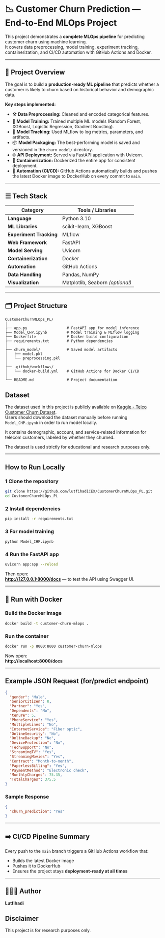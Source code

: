#  📉 Customer Churn Prediction — End-to-End MLOps Project

This project demonstrates a **complete MLOps pipeline** for predicting customer churn using machine learning.  
It covers data preprocessing, model training, experiment tracking, containerization, and CI/CD automation with GitHub Actions and Docker.

---

##  🔎 Project Overview

The goal is to build a **production-ready ML pipeline** that predicts whether a customer is likely to churn based on historical behavior and demographic data.

**Key steps implemented:**
- 🛠️ **Data Preprocessing:** Cleaned and encoded categorical features.  
- 🤖 **Model Training:** Trained multiple ML models (Random Forest, XGBoost, Logistic Regression, Gradient Boosting).  
- 🧾 **Model Tracking:** Used MLflow to log metrics, parameters, and artifacts.  
- 📦 **Model Packaging:** The best-performing model is saved and versioned in the `churn_model/` directory.  
- 🌐 **API Deployment:** Served via FastAPI application with Uvicorn.  
- 🐳 **Containerization:** Dockerized the entire app for consistent deployment.  
- 🔄 **Automation (CI/CD):** GitHub Actions automatically builds and pushes the latest Docker image to DockerHub on every commit to `main`.

---

## ☰ Tech Stack

| **Category**          | **Tools / Libraries**                     |
|------------------------|------------------------------------------|
| **Language**           | Python 3.10                              |
| **ML Libraries**       | scikit-learn, XGBoost                    |
| **Experiment Tracking**| MLflow                                   |
| **Web Framework**      | FastAPI                                  |
| **Model Serving**      | Uvicorn                                  |
| **Containerization**   | Docker                                   |
| **Automation**         | GitHub Actions                           |
| **Data Handling**      | Pandas, NumPy                            |
| **Visualization**      | Matplotlib, Seaborn *(optional)*         |

---

## 🗂️ Project Structure

```
CustomerChurnMLOps_PL/
│
├── app.py                  # FastAPI app for model inference
├── Model_CHP.ipynb         # Model training & MLflow logging
├── Dockerfile              # Docker build configuration
├── requirements.txt        # Python dependencies
│
├── churn_model/            # Saved model artifacts
│   ├── model.pkl
│   └── preprocessing.pkl
│
├── .github/workflows/
│   └── docker-build.yml    # GitHub Actions for Docker CI/CD
│
└── README.md               # Project documentation
```

## Dataset
The dataset used in this project is publicly available on [Kaggle - Telco Customer Churn Dataset](https://www.kaggle.com/blastchar/telco-customer-churn).  
Users should download the dataset manually before running `Model_CHP.ipynb` in order to run model locally.

It contains demographic, account, and service-related information for telecom customers, labeled by whether they churned.

The dataset is used strictly for educational and research purposes only.

---

##  How to Run Locally

### 1 Clone the repository
```bash
git clone https://github.com/lutfihadiCEX/CustomerChurnMLOps_PL.git
cd CustomerChurnMLOps_PL
```

### 2 Install dependencies
```bash
pip install -r requirements.txt
```

### 3 For model training
```bash
python Model_CHP.ipynb
```

### 4 Run the FastAPI app
```bash
uvicorn app:app --reload
```

Then open:  
 **http://127.0.0.1:8000/docs** — to test the API using Swagger UI.

---

## 🐳 Run with Docker

### Build the Docker image
```bash
docker build -t customer-churn-mlops .
```

### Run the container
```bash
docker run -p 8000:8000 customer-churn-mlops
```

Now open:  
**http://localhost:8000/docs**

---

##  Example JSON Request (for/predict endpoint)

```json
{
  "gender": "Male",
  "SeniorCitizen": 0,
  "Partner": "Yes",
  "Dependents": "No",
  "tenure": 5,
  "PhoneService": "Yes",
  "MultipleLines": "No",
  "InternetService": "Fiber optic",
  "OnlineSecurity": "No",
  "OnlineBackup": "No",
  "DeviceProtection": "No",
  "TechSupport": "No",
  "StreamingTV": "Yes",
  "StreamingMovies": "Yes",
  "Contract": "Month-to-month",
  "PaperlessBilling": "Yes",
  "PaymentMethod": "Electronic check",
  "MonthlyCharges": 75.35,
  "TotalCharges": 375.5
}

```

### Sample Response
```json
{
  "churn_prediction": "Yes"
}
```

---

## ➡️ CI/CD Pipeline Summary

Every push to the `main` branch triggers a GitHub Actions workflow that:
- Builds the latest Docker image  
- Pushes it to DockerHub  
- Ensures the project stays **deployment-ready at all times**

---

## 👨🏻‍💻 Author

**Lutfihadi**  

## Disclaimer
This project is for research purposes only. 



